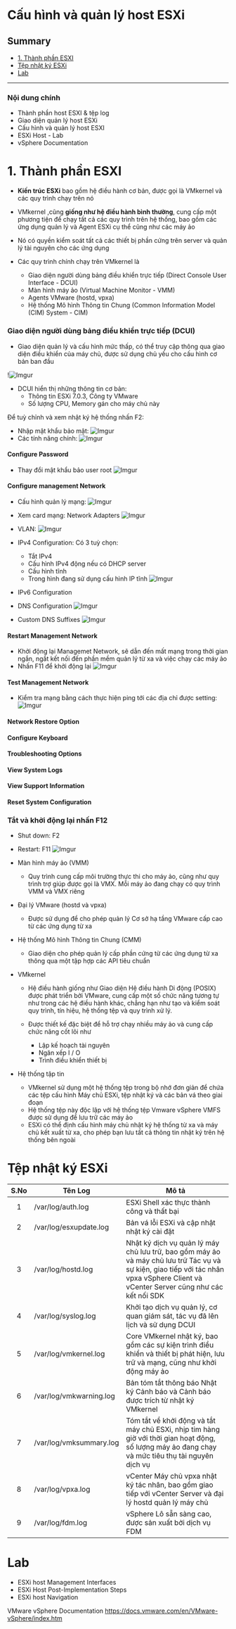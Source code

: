 <h1> Cấu hình và quản lý host ESXi</h1>

<h2>Summary</h2>

- [1. Thành phần ESXI](#1-thành-phần-esxi)
- [Tệp nhật ký ESXi](#tệp-nhật-ký-esxi)
- [Lab](#lab)

---
<h3> Nội dung chính</h3>

- Thành phần host ESXI & tệp log
- Giao diện quản lý host ESXi
- Cấu hình và quản lý host ESXI
- ESXi Host - Lab
- vSphere Documentation

# 1. Thành phần ESXI

- **Kiến trúc ESXi** bao gồm hệ điều hành cơ bản, được gọi là VMkernel và các quy trình chạy trên nó
- VMkernel ,cũng **giống như hệ điều hành bình thường**, cung cấp một phương tiện để chạy tất cả các quy trình trên hệ thống, bao gồm các ứng dụng quản lý và Agent ESXi cụ thể cũng như các máy ảo
- Nó có quyền kiểm soát tất cả các thiết bị phần cứng trên server và quản lý tài nguyên cho các ứng dụng

- Các quy trình chính chạy trên VMkernel là
  - Giao diện người dùng bảng điều khiển trực tiếp (Direct Console User Interface - DCUI)
  - Màn hình máy ảo (Virtual Machine Monitor - VMM)
  - Agents VMware (hostd, vpxa)
  - Hệ thống Mô hình Thông tin Chung (Common Information Model (CIM) System - CIM)

<h3>Giao diện người dùng bảng điều khiển trực tiếp (DCUI)</h3>

- Giao diện quản lý và cấu hình mức thấp, có thể truy cập thông qua giao diện điều khiển của máy chủ, được sử dụng chủ yếu cho cấu hình cơ bản ban đầu

!![Imgur](https://i.imgur.com/Tfqj6dS.png)

- DCUI hiển thị những thông tin cơ bản:
  - Thông tin ESXi 7.0.3, Công ty VMware
  - Số lượng CPU, Memory gán cho máy chủ này

Để tuỳ chỉnh và xem nhật ký hệ thống nhấn F2:
- Nhập mật khẩu bảo mật:
![Imgur](https://i.imgur.com/K4JZpCG.png)
- Các tính năng chính:
![Imgur](https://i.imgur.com/7u39A07.png)

<h4> Configure Password</h4>

- Thay đổi mật khẩu bảo user root
![Imgur](https://i.imgur.com/09H8z7F.png)
<h4> Configure management Network</h4>

- Cấu hình quản lý mạng:
![Imgur](https://i.imgur.com/A7BUbnj.png)

- Xem card mạng: Network Adapters
![Imgur](https://i.imgur.com/ULnJOVs.png)

- VLAN:
![Imgur](https://i.imgur.com/jC0RBYo.png)
- IPv4 Configuration: Có 3 tuỳ chọn:
  - Tắt IPv4
  - Cấu hình IPv4 động nếu có DHCP server
  - Cấu hình tĩnh
  - Trong hình đang sử dụng cấu hình IP tĩnh
![Imgur](https://i.imgur.com/xgVrDPf.png)

- IPv6 Configuration
- DNS Configuration
![Imgur](https://i.imgur.com/B6X9pzc.png)
- Custom DNS Suffixes
![Imgur](https://i.imgur.com/98B8Tvz.png)
<h4> Restart Management Network</h4>

- Khởi động lại Managemet Network, sẽ dẫn đến mất mạng trong thời gian ngắn, ngắt kết nối đến phần mềm quản lý từ xa và việc chạy các máy ảo
- Nhấn F11 để khởi động lại
![Imgur](https://i.imgur.com/t1fvSU5.png)
<h4> Test Management Network</h4>

- Kiểm tra mạng bằng cách thực hiện ping tới các địa chỉ được setting:
![Imgur](https://i.imgur.com/lodoTnC.png)

<h4> Network Restore Option</h4>

<h4> Configure Keyboard </h4>

<h4> Troubleshooting Options</h4>

<h4> View System Logs</h4>

<h4> View Support Information</h4>

<h4> Reset System Configuration </h4>

<h3>Tắt và khởi động lại nhấn F12</h3>

- Shut down: F2
- Restart: F11
![Imgur](https://i.imgur.com/mMuBgLw.png)


- Màn hình máy ảo (VMM)
  - Quy trình cung cấp môi trường thực thi cho máy ảo, cũng như quy trình trợ giúp được gọi là VMX. Mỗi máy ảo đang chạy có quy trình VMM và VMX riêng
- Đại lý VMware (hostd và vpxa)
  - Được sử dụng để cho phép quản lý Cơ sở hạ tầng VMware cấp cao từ các ứng dụng từ xa
- Hệ thống Mô hình Thông tin Chung (CMM)
  - Giao diện cho phép quản lý cấp phần cứng từ các ứng dụng từ xa thông qua một tập hợp các API tiêu chuẩn

- VMkernel
  - Hệ điều hành giống như Giao diện Hệ điều hành Di động (POSIX) được phát triển bởi VMware, cung cấp một số chức năng tương tự như trong các hệ điều hành khác, chẳng hạn như tạo và kiểm soát quy trình, tín hiệu, hệ thống tệp và quy trình xử lý.

  - Được thiết kế đặc biệt để hỗ trợ chạy nhiều máy ảo và cung cấp chức năng cốt lõi như
    - Lập kế hoạch tài nguyên
    - Ngăn xếp I / O
    - Trình điều khiển thiết bị

- Hệ thống tập tin
  - VMkernel sử dụng một hệ thống tệp trong bộ nhớ đơn giản để chứa các tệp cấu hình Máy chủ ESXi, tệp nhật ký và các bản vá theo giai đoạn
  - Hệ thống tệp này độc lập với hệ thống tệp Vmware vSphere VMFS được sử dụng để lưu trữ các máy ảo
  - ESXi có thể định cấu hình máy chủ nhật ký hệ thống từ xa và máy chủ kết xuất từ ​​xa, cho phép bạn lưu tất cả thông tin nhật ký trên hệ thống bên ngoài

# Tệp nhật ký ESXi

|S.No|Tên Log|Mô tả|
|:---:|---|---|
1 | /var/log/auth.log | ESXi Shell xác thực thành công và thất bại
2 | /var/log/esxupdate.log | Bản vá lỗi ESXi và cập nhật nhật ký cài đặt
3 | /var/log/hostd.log | Nhật ký dịch vụ quản lý máy chủ lưu trữ, bao gồm máy ảo và máy chủ lưu trữ Tác vụ và sự kiện, giao tiếp với tác nhân vpxa vSphere Client và vCenter Server cũng như các kết nối SDK
4 | /var/log/syslog.log | Khởi tạo dịch vụ quản lý, cơ quan giám sát, tác vụ đã lên lịch và sử dụng DCUI
5 | /var/log/vmkernel.log | Core VMkernel nhật ký, bao gồm các sự kiện trình điều khiển và thiết bị phát hiện, lưu trữ và mạng, cũng như khởi động máy ảo
6 | /var/log/vmkwarning.log | Bản tóm tắt thông báo Nhật ký Cảnh báo và Cảnh báo được trích từ nhật ký VMkernel
7 | /var/log/vmksummary.log | Tóm tắt về khởi động và tắt máy chủ ESXi, nhịp tim hàng giờ với thời gian hoạt động, số lượng máy ảo đang chạy và mức tiêu thụ tài nguyên dịch vụ
8 | /var/log/vpxa.log | vCenter Máy chủ vpxa nhật ký tác nhân, bao gồm giao tiếp với vCenter Server và đại lý hostd quản lý máy chủ
9 | /var/log/fdm.log | vSphere Lô sẵn sàng cao, được sản xuất bởi dịch vụ FDM

# Lab
- ESXi host Management Interfaces
- ESXi Host Post-Implementation Steps
- ESXi host Navigation

VMware vSphere Documentation
https://docs.vmware.com/en/VMware-vSphere/index.htm